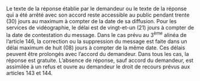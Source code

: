 Le texte de la réponse établie par le demandeur ou le texte de la réponse qui a été arrêté avec son accord reste accessible au public pendant trente (30) jours au maximum à compter de la date de sa diffusion.
Pour les services de vidéographie, le délai est de vingt-et-un (21) jours à compter de la date de contestation du message. Dans le cas prévu au 3<sup>ème</sup> alinéa de l’article 146, la correction ou la suppression du message est faite dans un délai maximum de huit (08) jours à compter de la même date.
Ces délais peuvent être prolongés avec l’accord du demandeur.
Dans tous les cas, la réponse est gratuite.
L’absence de réponse, sauf accord du demandeur, est assimilée à un refus et ouvre au demandeur le droit de recours prévus aux articles 143 et 144.